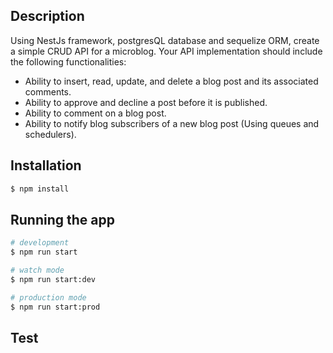## Description

Using NestJs framework, postgresQL database and sequelize ORM, create a simple CRUD API for a microblog.
Your API implementation should include the following functionalities:
- Ability to insert, read, update, and delete a blog post and its associated comments. 
- Ability to approve and decline a post before it is published.
- Ability to comment on a blog post.
-  Ability to notify blog subscribers of a new blog post (Using queues and schedulers).

## Installation

```bash
$ npm install
```

## Running the app

```bash
# development
$ npm run start

# watch mode
$ npm run start:dev

# production mode
$ npm run start:prod
```

## Test

```bash

```





